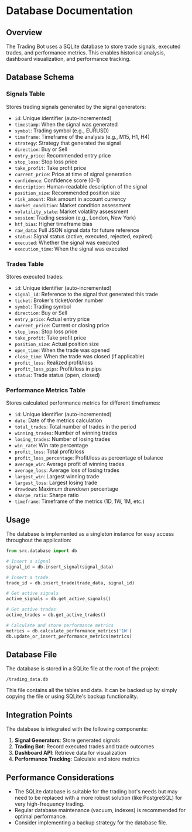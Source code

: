 # Database Documentation

## Overview

The Trading Bot uses a SQLite database to store trade signals, executed trades, and performance metrics. This enables historical analysis, dashboard visualization, and performance tracking.

## Database Schema

### Signals Table

Stores trading signals generated by the signal generators:

- `id`: Unique identifier (auto-incremented)
- `timestamp`: When the signal was generated
- `symbol`: Trading symbol (e.g., EURUSD)
- `timeframe`: Timeframe of the analysis (e.g., M15, H1, H4)
- `strategy`: Strategy that generated the signal
- `direction`: Buy or Sell
- `entry_price`: Recommended entry price
- `stop_loss`: Stop loss price
- `take_profit`: Take profit price
- `current_price`: Price at time of signal generation
- `confidence`: Confidence score (0-1)
- `description`: Human-readable description of the signal
- `position_size`: Recommended position size
- `risk_amount`: Risk amount in account currency
- `market_condition`: Market condition assessment
- `volatility_state`: Market volatility assessment
- `session`: Trading session (e.g., London, New York)
- `htf_bias`: Higher timeframe bias
- `raw_data`: Full JSON signal data for future reference
- `status`: Signal status (active, executed, rejected, expired)
- `executed`: Whether the signal was executed
- `execution_time`: When the signal was executed

### Trades Table

Stores executed trades:

- `id`: Unique identifier (auto-incremented)
- `signal_id`: Reference to the signal that generated this trade
- `ticket`: Broker's ticket/order number
- `symbol`: Trading symbol
- `direction`: Buy or Sell
- `entry_price`: Actual entry price
- `current_price`: Current or closing price
- `stop_loss`: Stop loss price
- `take_profit`: Take profit price
- `position_size`: Actual position size
- `open_time`: When the trade was opened
- `close_time`: When the trade was closed (if applicable)
- `profit_loss`: Realized profit/loss
- `profit_loss_pips`: Profit/loss in pips
- `status`: Trade status (open, closed)

### Performance Metrics Table

Stores calculated performance metrics for different timeframes:

- `id`: Unique identifier (auto-incremented)
- `date`: Date of the metrics calculation
- `total_trades`: Total number of trades in the period
- `winning_trades`: Number of winning trades
- `losing_trades`: Number of losing trades
- `win_rate`: Win rate percentage
- `profit_loss`: Total profit/loss
- `profit_loss_percentage`: Profit/loss as percentage of balance
- `average_win`: Average profit of winning trades
- `average_loss`: Average loss of losing trades
- `largest_win`: Largest winning trade
- `largest_loss`: Largest losing trade
- `drawdown`: Maximum drawdown percentage
- `sharpe_ratio`: Sharpe ratio
- `timeframe`: Timeframe of the metrics (1D, 1W, 1M, etc.)

## Usage

The database is implemented as a singleton instance for easy access throughout the application:

```python
from src.database import db

# Insert a signal
signal_id = db.insert_signal(signal_data)

# Insert a trade
trade_id = db.insert_trade(trade_data, signal_id)

# Get active signals
active_signals = db.get_active_signals()

# Get active trades
active_trades = db.get_active_trades()

# Calculate and store performance metrics
metrics = db.calculate_performance_metrics('1W')
db.update_or_insert_performance_metrics(metrics)
```

## Database File

The database is stored in a SQLite file at the root of the project:

```
/trading_data.db
```

This file contains all the tables and data. It can be backed up by simply copying the file or using SQLite's backup functionality.

## Integration Points

The database is integrated with the following components:

1. **Signal Generators**: Store generated signals
2. **Trading Bot**: Record executed trades and trade outcomes
3. **Dashboard API**: Retrieve data for visualization
4. **Performance Tracking**: Calculate and store metrics

## Performance Considerations

- The SQLite database is suitable for the trading bot's needs but may need to be replaced with a more robust solution (like PostgreSQL) for very high-frequency trading.
- Regular database maintenance (vacuum, indexes) is recommended for optimal performance.
- Consider implementing a backup strategy for the database file. 